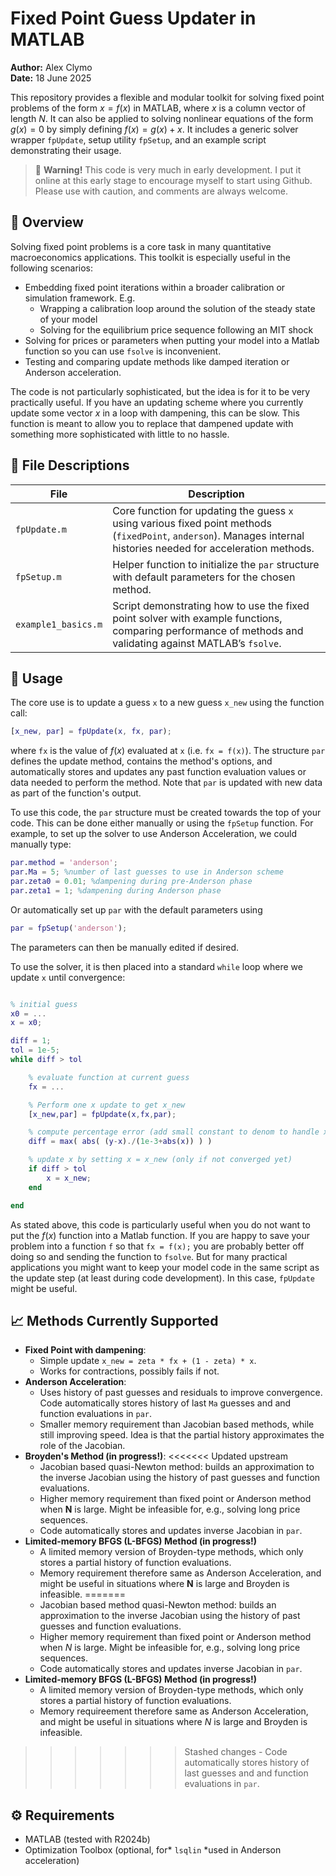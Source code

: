# Fixed Point Guess Updater in MATLAB

**Author:** Alex Clymo  
**Date:** 18 June 2025

This repository provides a flexible and modular toolkit for solving fixed point problems of the form $x = f(x)$ in MATLAB, where $x$ is a column vector of length $N$. It can also be applied to solving nonlinear equations of the form $g(x) = 0$ by simply defining $f(x) = g(x) + x$. It includes a generic solver wrapper `fpUpdate`, setup utility `fpSetup`, and an example script demonstrating their usage.

> 🚧 **Warning!** This code is very much in early development. I put it online at this early stage to encourage myself to start using Github. Please use with caution, and comments are always welcome. 

## 🔧 Overview

Solving fixed point problems is a core task in many quantitative macroeconomics applications. This toolkit is especially useful in the following scenarios:

- Embedding fixed point iterations within a broader calibration or simulation framework. E.g.
    - Wrapping a calibration loop around the solution of the steady state of your model
    - Solving for the equilibrium price sequence following an MIT shock
- Solving for prices or parameters when putting your model into a Matlab function so you can use `fsolve` is inconvenient.
- Testing and comparing update methods like damped iteration or Anderson acceleration.

The code is not particularly sophisticated, but the idea is for it to be very practically useful. If you have an updating scheme where you currently update some vector $x$ in a loop with dampening, this can be slow. This function is meant to allow you to replace that dampened update with something more sophisticated with little to no hassle. 

## 📁 File Descriptions

| File               | Description |
|--------------------|-------------|
| `fpUpdate.m`       | Core function for updating the guess `x` using various fixed point methods (`fixedPoint`, `anderson`). Manages internal histories needed for acceleration methods. |
| `fpSetup.m`        | Helper function to initialize the `par` structure with default parameters for the chosen method. |
| `example1_basics.m`| Script demonstrating how to use the fixed point solver with example functions, comparing performance of methods and validating against MATLAB’s `fsolve`. |

## 🚀 Usage

The core use is to update a guess `x` to a new guess `x_new` using the function call:
```matlab
[x_new, par] = fpUpdate(x, fx, par);
```
where `fx` is the value of $f(x)$ evaluated at `x` (i.e. `fx = f(x)`). The structure `par` defines the update method, contains the method's options, and automatically stores and updates any past function evaluation values or data needed to perform the method. Note that `par` is updated with new data as part of the function's output.

To use this code, the `par` structure must be created towards the top of your code. This can be done either manually or using the `fpSetup` function. For example, to set up the solver to use Anderson Acceleration, we could manually type:
```matlab
par.method = 'anderson';
par.Ma = 5; %number of last guesses to use in Anderson scheme
par.zeta0 = 0.01; %dampening during pre-Anderson phase
par.zeta1 = 1; %dampening during Anderson phase
```
Or automatically set up `par` with the default parameters using
```matlab
par = fpSetup('anderson');
```
The parameters can then be manually edited if desired.

To use the solver, it is then placed into a standard `while` loop where we update `x` until convergence:
```matlab

% initial guess
x0 = ...
x = x0;

diff = 1;
tol = 1e-5;
while diff > tol

    % evaluate function at current guess
    fx = ...

    % Perform one x update to get x_new
    [x_new,par] = fpUpdate(x,fx,par);

    % compute percentage error (add small constant to denom to handle x=0)
    diff = max( abs( (y-x)./(1e-3+abs(x)) ) )

    % update x by setting x = x_new (only if not converged yet)
    if diff > tol
        x = x_new;
    end

end
```
As stated above, this code is particularly useful when you do not want to put the $f(x)$ function into a Matlab function. If you are happy to save your problem into a function `f` so that `fx = f(x);` you are probably better off doing so and sending the function to `fsolve`. 
But for many practical applications you might want to keep your model code in the same script as the update step (at least during code development). In this case, `fpUpdate` might be useful.

## 📈 Methods Currently Supported

- **Fixed Point with dampening**:
    - Simple update `x_new = zeta * fx + (1 - zeta) * x`.
    - Works for contractions, possibly fails if not.
- **Anderson Acceleration**:
    - Uses history of past guesses and residuals to improve convergence. Code automatically stores history of last `Ma` guesses and and function evaluations in `par`.
    - Smaller memory requirement than Jacobian based methods, while still improving speed. Idea is that the partial history approximates the role of the Jacobian.
- **Broyden's Method (in progress!)**:
<<<<<<< Updated upstream
    - Jacobian based quasi-Newton method: builds an approximation to the inverse Jacobian using the history of past guesses and function evaluations. 
    - Higher memory requirement than fixed point or Anderson method when **N** is large. Might be infeasible for, e.g., solving long price sequences.
    - Code automatically stores and updates inverse Jacobian in `par`.
- **Limited-memory BFGS (L-BFGS) Method (in progress!)**
    - A limited memory version of Broyden-type methods, which only stores a partial history of function evaluations.
    - Memory requirement therefore same as Anderson Acceleration, and might be useful in situations where **N** is large and Broyden is infeasible.
=======
    - Jacobian based method quasi-Newton method: builds an approximation to the inverse Jacobian using the history of past guesses and function evaluations. 
    - Higher memory requirement than fixed point or Anderson method when $N$ is large. Might be infeasible for, e.g., solving long price sequences.
    - Code automatically stores and updates inverse Jacobian in `par`.
- **Limited-memory BFGS (L-BFGS) Method (in progress!)**
    - A limited memory version of Broyden-type methods, which only stores a partial history of function evaluations.
    - Memory requireement therefore same as Anderson Acceleration, and might be useful in situations where $N$ is large and Broyden is infeasible.
>>>>>>> Stashed changes
    - Code automatically stores history of last guesses and and function evaluations in `par`.

## ⚙️ Requirements

- MATLAB (tested with R2024b)
- Optimization Toolbox (optional, for* `lsqlin` *used in Anderson acceleration)
